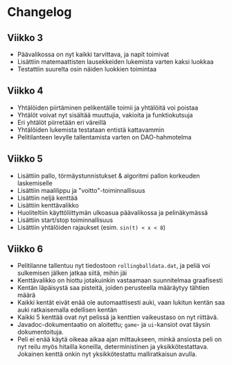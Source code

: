 # Changelog

## Viikko 3

- Päävalikossa on nyt kaikki tarvittava, ja napit toimivat
- Lisättiin matemaattisten lausekkeiden lukemista varten kaksi luokkaa
- Testattiin suurelta osin näiden luokkien toimintaa

## Viikko 4

- Yhtälöiden piirtäminen pelikentälle toimii ja yhtälöitä voi poistaa
- Yhtälöt voivat nyt sisältää muuttujia, vakioita ja funktiokutsuja
- Eri yhtälöt piirretään eri väreillä
- Yhtälöiden lukemista testataan entistä kattavammin
- Pelitilanteen levylle tallentamista varten on DAO-hahmotelma

## Viikko 5

- Lisättiin pallo, törmäystunnistukset & algoritmi pallon korkeuden laskemiselle
- Lisättiin maalilippu ja "voitto"-toiminnallisuus
- Lisättiin neljä kenttää
- Lisättiin kenttävalikko
- Huoliteltiin käyttöliittymän ulkoasua päävalikossa ja pelinäkymässä
- Lisättiin start/stop toiminnallisuus
- Lisättiin yhtälöiden rajaukset (esim. `sin(t) < x < 8`)

## Viikko 6

- Pelitilanne tallentuu nyt tiedostoon `rollingballdata.dat`, ja peliä voi sulkemisen jälken jatkaa siitä, mihin jäi
- Kenttävalikko on hiottu jotakuinkin vastaamaan suunnitelmaa graafisesti
- Kentän läpäisystä saa pisteitä, joiden perusteella määräytyy tähtien määrä
- Kaikki kentät eivät enää ole automaattisesti auki, vaan lukitun kentän saa auki ratkaisemalla edellisen kentän
- Kaikki 5 kenttää ovat nyt pelissä ja kenttien vaikeustaso on nyt riittävä.
- Javadoc-dokumentaatio on aloitettu; `game`- ja `ui`-kansiot ovat täysin dokumentoituja.
- Peli ei enää käytä oikeaa aikaa ajan mittaukseen, minkä ansiosta peli on nyt reilu myös hitailla koneilla, deterministinen ja yksikkötestattava. Jokainen kenttä onkin nyt yksikkötestattu malliratkaisun avulla.
